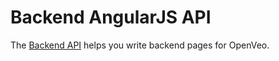 # Backend AngularJS API

The [Backend API](/api/back-end) helps you write backend pages for OpenVeo.